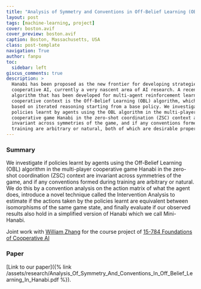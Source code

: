```yaml
---
title: "Analysis of Symmetry and Conventions in Off-Belief Learning (OBL) in Hanabi"
layout: post
tags: [machine-learning, project]
cover: boston.avif
cover_preview: boston.avif
caption: Boston, Massachusetts, USA
class: post-template
navigation: True
author: fanpu
toc:
  sidebar: left
giscus_comments: true
description: >
  Hanabi has been proposed as the new frontier for developing strategies in
  cooperative AI, currently a very nascent area of AI research. A recent
  algorithm that has been developed for multi-agent reinforcement learning in a
  cooperative context is the Off-Belief Learning (OBL) algorithm, which is
  based on iterated reasoning starting from a base policy. We investigate if
  policies learnt by agents using the OBL algorithm in the multi-player
  cooperative game Hanabi in the zero-shot coordination (ZSC) context are
  invariant across symmetries of the game, and if any conventions formed during
  training are arbitrary or natural, both of which are desirable properties.
---
```


### Summary
We investigate if policies learnt by agents using the Off-Belief Learning (OBL)
algorithm in the multi-player cooperative game Hanabi in the zero-shot
coordination (ZSC) context are invariant across symmetries of the game, and if
any conventions formed during training are arbitrary or natural. We do this by
a convention analysis on the action matrix of what the agent does, introduce a
novel technique called the Intervention Analysis to estimate if the actions
taken by the policies learnt are equivalent between isomorphisms of the same
game state, and finally evaluate if our observed results also hold in a
simplified version of Hanabi which we call Mini-Hanabi.

Joint work with [William Zhang](https://17zhangw.github.io/)
for the course project of 
[15-784 Foundations of Cooperative AI](https://www.cs.cmu.edu/~15784/)

### Paper

[Link to our paper]({% link /assets/research/Analysis_Of_Symmetry_And_Conventions_In_Off_Belief_Learning_In_Hanabi.pdf %}).